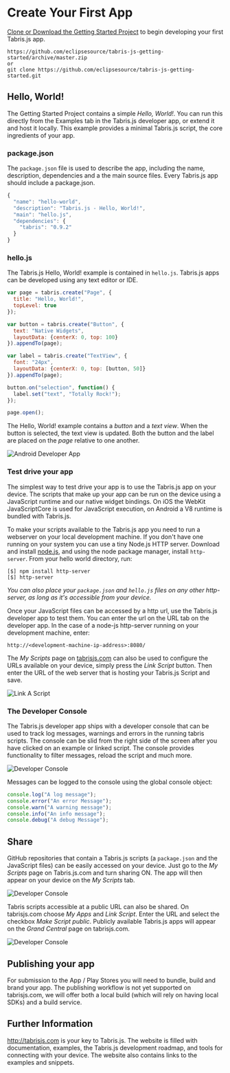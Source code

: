 # Create Your First App
[Clone or Download the Getting Started Project](https://github.com/eclipsesource/tabris-js-getting-started) to begin developing your first Tabris.js app.

    https://github.com/eclipsesource/tabris-js-getting-started/archive/master.zip
    or
    git clone https://github.com/eclipsesource/tabris-js-getting-started.git

## Hello, World!
The Getting Started Project contains a simple *Hello, World!*. You can run this directly from the Examples tab in the Tabris.js developer app, or extend it and host it locally. This example provides a minimal Tabris.js script, the core ingredients of your app.

### package.json
The `package.json` file is used to describe the app, including the name, description, dependencies and a the main source files. Every Tabris.js app should include a package.json.
```js
{
  "name": "hello-world",
  "description": "Tabris.js - Hello, World!",
  "main": "hello.js",
  "dependencies": {
    "tabris": "0.9.2"
  }
}
```

### hello.js
The Tabris.js Hello, World! example is contained in `hello.js`. Tabris.js apps can be developed using any text editor or IDE.

```js
var page = tabris.create("Page", {
  title: "Hello, World!",
  topLevel: true
});

var button = tabris.create("Button", {
  text: "Native Widgets",
  layoutData: {centerX: 0, top: 100}
}).appendTo(page);

var label = tabris.create("TextView", {
  font: "24px",
  layoutData: {centerX: 0, top: [button, 50]}
}).appendTo(page);

button.on("selection", function() {
  label.set("text", "Totally Rock!");
});

page.open();
```

The Hello, World! example contains a *button* and a *text view*. When the button is selected, the text view is updated. Both the button and the label are placed on the *page* relative to one another.

![Android Developer App](img/hello.png)

### Test drive your app
The simplest way to test drive your app is to use the Tabris.js app on your device. The scripts that make up your app can be run on the device using a JavaScript runtime and our native widget bindings. On iOS the WebKit JavaScriptCore is used for JavaScript execution, on Android a V8 runtime is bundled with Tabris.js.

To make your scripts available to the Tabris.js app you need to run a webserver on your local development machine. If you don't have one running on your system you can use a tiny Node.js HTTP server. Download and install [node.js](http://nodejs.org/), and using the node package manager, install `http-server`. From your hello world directory, run:

    [$] npm install http-server
    [$] http-server

*You can also place your `package.json` and `hello.js` files on any other http-server, as long as it's accessible from your device.*

Once your JavaScript files can be accessed by a http url, use the Tabris.js developer app to test them. You can enter the url on the URL tab on the developer app. In the case of a node-js http-server running on your development machine, enter:

    http://<development-machine-ip-address>:8080/

The *My Scripts* page on [tabrisjs.com](http://tabrisjs.com) can also be used to configure the URLs available on your device, simply press the *Link Script* button. Then enter the URL of the web server that is hosting your Tabris.js Script and save.

![Link A Script](img/link-app.png)

### The Developer Console
The Tabris.js developer app ships with a developer console that can be used to track log messages, warnings and errors in the running tabris scripts. The console can be slid from the right side of the screen after you have clicked on an example or linked script. The console provides functionality to filter messages, reload the script and much more.

![Developer Console](img/console-android.png)

Messages can be logged to the console using the global console object:

```js
console.log("A log message");
console.error("An error Message");
console.warn("A warning message");
console.info("An info message");
console.debug("A debug Message");
```

## Share
GitHub repositories that contain a Tabris.js scripts (a `package.json` and the JavaScript files) can be easily accessed on your device. Just go to the *My Scripts* page on Tabris.js.com and turn sharing ON. The app will then appear on your device on the *My Scripts* tab.

![Developer Console](img/link-github.png)

Tabris scripts accessible at a public URL can also be shared. On tabrisjs.com choose *My Apps* and *Link Script*. Enter the URL and select the checkbox *Make Script public*. Publicly available Tabris.js apps will appear on the *Grand Central* page on tabrisjs.com.

![Developer Console](img/share-public.png)

## Publishing your app

For submission to the App / Play Stores you will need to bundle, build and brand your app. The publishing workflow is not yet supported on tabrisjs.com, we will offer both a local build (which will rely on having local SDKs) and a build service.


## Further Information
http://tabrisjs.com is your key to Tabris.js. The website is filled with documentation, examples, the Tabris.js development roadmap, and tools for connecting with your device. The website also contains links to the examples and snippets.

